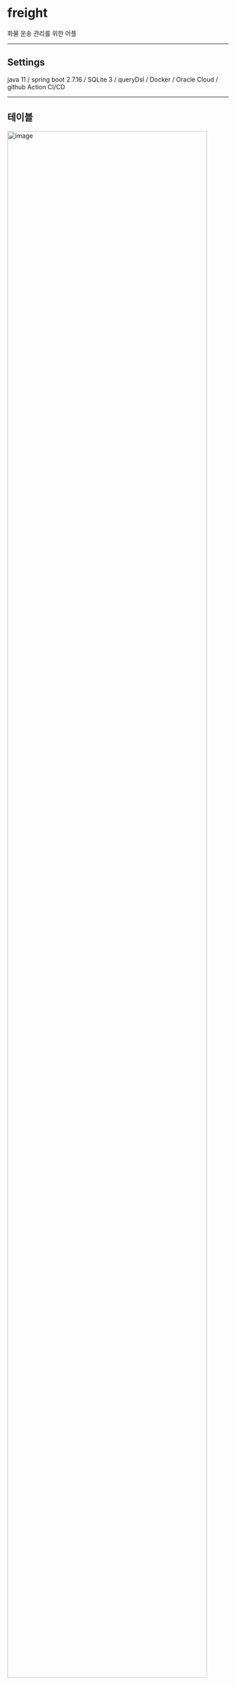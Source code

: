 # freight
화물 운송 관리를 위한 어플

---

## Settings
java 11 / spring boot 2.7.16 / SQLite 3 / queryDsl / Docker / Oracle Cloud / github Action CI/CD

---

## 테이블

<img width="95%" alt="image" src="https://github.com/jaemanc/freight/assets/104718153/0cb4a715-f90b-407b-8207-a68bc0423fbc">


---

## 운행 일지 mockup

<img width="95%" alt="image" src="https://github.com/jaemanc/freight/assets/104718153/667e92c9-fffe-4124-8452-8f1b77068203">

### 일지 목록 등 참고용 이미지들
<p align="center">

<img algin="center" width="25%" alt="image" src="https://github.com/jaemanc/freight/assets/104718153/4f1095c7-4f17-475f-87cc-cae4c3996fcf">
<img algin="center" width="25%" alt="image" src="https://github.com/jaemanc/freight/assets/104718153/3707c90c-8c7e-4dee-9809-af2fbb044751">
<img algin="center" width="25%" alt="image" src="https://github.com/jaemanc/freight/assets/104718153/07ea16b6-7ece-4f53-a7f1-0aff5d4b58e9">
<img algin="center" width="20%" alt="image" src="https://github.com/jaemanc/freight/assets/104718153/82634545-00ca-4db1-aaa4-07d679f6d511">


</p>
---

## __To do__

### PROCESS

1. 화면 목록 정리
2. 테이블 설계
3. 서버 환경 설정
   3. Error 감지 : email로 
4. Flutter 설정
5. API 명세 - Swagger 사용
6. 구글 플레이 스토어??

### CODE LEVEL

1. excel download to mobile
2. log backup - rolling + 1 month
3. db backup - sqlite3 + backup??
4. ERROR - email alert

* 로그인 관련 - 최대한 리소스 적게 사용
  * 회원
    * ID / 이름 / 연락처 / 이메일(필수X)  <- JWT 값 사용.
  * 비회원
    * 최초 접속 시, 유저 아이디 UUID 생성하여 ID 값으로 사용 <- 어플 삭제 혹은, JWT 잃어버릴 경우 복구 불가.
  * 인가
    * 인터셉터 - JWT + secret_key / user_id 값으로 검증

* 삭제 API
  * 하드 말고 소프트 딜리트로 처리 하도록 수정 필요 ( 정비 카테고리 )



